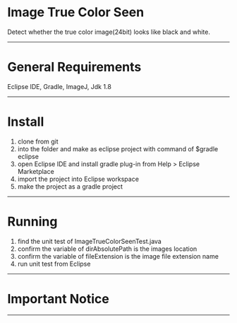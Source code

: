 Image True Color Seen
==============================
Detect whether the true color image(24bit) looks like black and white.

- - -
General Requirements
==============================
Eclipse IDE, 
Gradle,
ImageJ,
Jdk 1.8

- - -
Install 
==============================
1. clone from git
2. into the folder and make as eclipse project with command of $gradle eclipse
3. open Eclipse IDE and install gradle plug-in from Help > Eclipse Marketplace
4. import the project into Eclipse workspace
5. make the project as a gradle project 

- - -
Running 
==============================
1. find the unit test of ImageTrueColorSeenTest.java
2. confirm the variable of dirAbsolutePath is the images location 
3. confirm the variable of fileExtension is the image file extension name
4. run unit test from Eclipse

- - -
Important Notice 
==============================

- - -
